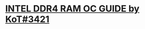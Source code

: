 # [INTEL DDR4 RAM OC GUIDE by KoT#3421](https://github.com/KoTbelowall/INTEL-DDR4-RAM-OC-GUIDE/blob/main/guide.md)
